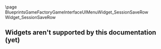 \page BlueprintsGameFactoryGameInterfaceUIMenuWidget_SessionSaveRow Widget_SessionSaveRow
## Widgets aren't supported by this documentation (yet)
